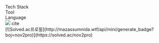 <div aline=center>
  Tech Stack<br>
  Tool<br>
  Language<br>
  <img src="https://img.shields.io/badge/unity-E34F26?style=flat-square&logo=HTML5&logoColor=white"/>
  cite<br>
  [![Solved.ac프로필](http://mazassumnida.wtf/api/mini/generate_badge?boj=nov2pro)](https://solved.ac/nov2pro)
</div>
